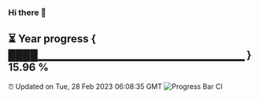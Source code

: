 ### Hi there 👋
⏳ Year progress { ████▁▁▁▁▁▁▁▁▁▁▁▁▁▁▁▁▁▁▁▁▁▁▁▁▁▁ } 15.96 %
---
⏰ Updated on Tue, 28 Feb 2023 06:08:35 GMT
![Progress Bar CI](https://github.com/Moyi321/Moyi321/workflows/Progress%20Bar%20CI/badge.svg)
